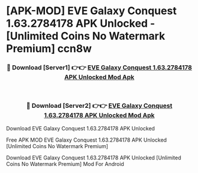 # [APK-MOD] EVE Galaxy Conquest 1.63.2784178 APK Unlocked - [Unlimited Coins No Watermark Premium] ccn8w



<div align="center">
<h3>🔴 Download [Server1] 👉👉 <a href="https://momento.my/?title=EVE_Galaxy_Conquest_1.63.2784178_APK_Unlocked">EVE Galaxy Conquest 1.63.2784178 APK Unlocked Mod Apk</a></h3><br>

<h3>🔴 Download [Server2] 👉👉 <a href="https://momento.my/?title=EVE_Galaxy_Conquest_1.63.2784178_APK_Unlocked">EVE Galaxy Conquest 1.63.2784178 APK Unlocked Mod Apk</a></h3>
</div>



Download EVE Galaxy Conquest 1.63.2784178 APK Unlocked 

Free APK MOD EVE Galaxy Conquest 1.63.2784178 APK Unlocked [Unlimited Coins No Watermark Premium]

Download EVE Galaxy Conquest 1.63.2784178 APK Unlocked [Unlimited Coins No Watermark Premium] Mod For Android
